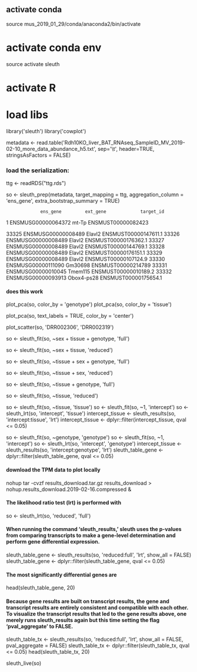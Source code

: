 ## activate conda

source mus_2019_01_29/conda/anaconda2/bin/activate

# activate conda env
source activate sleuth

# activate R

# load libs
library('sleuth')
library('cowplot')

metadata <- read.table('Rdh10KO_liver_BAT_RNAseq_SampleID_MV_2019-02-10_more_data_abundance_h5.txt', sep='\t', header=TRUE, stringsAsFactors = FALSE)

### load the serialization:
ttg <- readRDS("ttg.rds")

so <- sleuth_prep(metadata, target_mapping = ttg,
  aggregation_column = 'ens_gene', extra_bootstrap_summary = TRUE)

                 ens_gene         ext_gene             target_id
1      ENSMUSG00000064372            mt-Tp    ENSMUST00000082423

33325  ENSMUSG00000008489           Elavl2  ENSMUST00000147611.1
33326  ENSMUSG00000008489           Elavl2  ENSMUST00000176362.1
33327  ENSMUSG00000008489           Elavl2  ENSMUST00000144769.1
33328  ENSMUSG00000008489           Elavl2  ENSMUST00000176151.1
33329  ENSMUSG00000008489           Elavl2  ENSMUST00000107124.9
33330  ENSMUSG00000111090          Gm30698    ENSMUST00000214789
33331  ENSMUSG00000010045          Tmem115  ENSMUST00000010189.2
33332  ENSMUSG00000093913       Obox4-ps28  ENSMUST00000175654.1

#### does this work
plot_pca(so, color_by = 'genotype')
plot_pca(so, color_by = 'tissue')


plot_pca(so, text_labels = TRUE, color_by = 'center')


plot_scatter(so, 'DRR002306', 'DRR002319')

so <- sleuth_fit(so, ~sex + tissue + genotype, 'full')

so <- sleuth_fit(so, ~sex + tissue, 'reduced')


so <- sleuth_fit(so, ~tissue + sex + genotype, 'full')

so <- sleuth_fit(so, ~tissue + sex, 'reduced')


so <- sleuth_fit(so, ~tissue + genotype, 'full')

so <- sleuth_fit(so, ~tissue, 'reduced')


so <- sleuth_fit(so, ~tissue, 'tissue')
so <- sleuth_fit(so, ~1, 'intercept')
so <- sleuth_lrt(so, 'intercept', 'tissue')
intercept_tissue <- sleuth_results(so, 'intercept:tissue', 'lrt')
intercept_tissue <- dplyr::filter(intercept_tissue, qval <= 0.05)


so <- sleuth_fit(so, ~genotype, 'genotype')
so <- sleuth_fit(so, ~1, 'intercept')
so <- sleuth_lrt(so, 'intercept', 'genotype')
intercept_tissue <- sleuth_results(so, 'intercept:genotype', 'lrt')
sleuth_table_gene <- dplyr::filter(sleuth_table_gene, qval <= 0.05)





#### download the TPM data to plot locally
nohup tar -cvzf results_download.tar.gz results_download > nohup.results_download.2019-02-16.compressed &



#### The likelihood ratio test (lrt) is performed with
so <- sleuth_lrt(so, 'reduced', 'full')

#### When running the command ‘sleuth_results,’ sleuth uses the p-values from comparing transcripts to make a gene-level determination and perform gene differential expression.

sleuth_table_gene <- sleuth_results(so, 'reduced:full', 'lrt', show_all = FALSE)
sleuth_table_gene <- dplyr::filter(sleuth_table_gene, qval <= 0.05)

#### The most significantly differential genes are
head(sleuth_table_gene, 20)


#### Because gene results are built on transcript results, the gene and transcript results are entirely consistent and compatible with each other. To visualize the transcript results that led to the gene results above, one merely runs sleuth_results again but this time setting the flag ‘pval_aggregate’ to FALSE.
sleuth_table_tx <- sleuth_results(so, 'reduced:full', 'lrt', show_all = FALSE, pval_aggregate = FALSE)
sleuth_table_tx <- dplyr::filter(sleuth_table_tx, qval <= 0.05)
head(sleuth_table_tx, 20)

sleuth_live(so)
